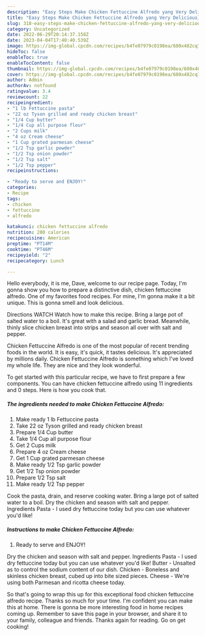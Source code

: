 ```yaml
---
description: "Easy Steps Make Chicken Fettuccine Alfredo yang Very Delicious}"
title: "Easy Steps Make Chicken Fettuccine Alfredo yang Very Delicious}"
slug: 318-easy-steps-make-chicken-fettuccine-alfredo-yang-very-delicious
category: Uncategorized
date: 2022-06-29T20:14:37.158Z
date: 2023-04-04T17:40:40.539Z
image: https://img-global.cpcdn.com/recipes/b4fe07979c0198ea/680x482cq70/chicken-fettuccine-alfredo-recipe-main-photo.jpg
hideToc: false
enableToc: true
enableTocContent: false
thumbnail: https://img-global.cpcdn.com/recipes/b4fe07979c0198ea/680x482cq70/chicken-fettuccine-alfredo-recipe-main-photo.jpg
cover: https://img-global.cpcdn.com/recipes/b4fe07979c0198ea/680x482cq70/chicken-fettuccine-alfredo-recipe-main-photo.jpg
author: Admin
authorAv: notfound
ratingvalue: 3.4
reviewcount: 22
recipeingredient:
- "1 lb Fettuccine pasta"
- "22 oz Tyson grilled and ready chicken breast"
- "1/4 Cup butter"
- "1/4 Cup all purpose flour"
- "2 Cups milk"
- "4 oz Cream cheese"
- "1 Cup grated parmesan cheese"
- "1/2 Tsp garlic powder"
- "1/2 Tsp onion powder"
- "1/2 Tsp salt"
- "1/2 Tsp pepper"
recipeinstructions:

- "Ready to serve and ENJOY!"
categories:
- Recipe
tags:
- chicken
- fettuccine
- alfredo

katakunci: chicken fettuccine alfredo 
nutrition: 280 calories
recipecuisine: American
preptime: "PT14M"
cooktime: "PT46M"
recipeyield: "2"
recipecategory: Lunch

---
```



Hello everybody, it is me, Dave, welcome to our recipe page. Today, I'm gonna show you how to prepare a distinctive dish, chicken fettuccine alfredo. One of my favorites food recipes. For mine, I'm gonna make it a bit unique. This is gonna smell and look delicious.

Directions WATCH Watch how to make this recipe. Bring a large pot of salted water to a boil. It&#39;s great with a salad and garlic bread. Meanwhile, thinly slice chicken breast into strips and season all over with salt and pepper.

Chicken Fettuccine Alfredo is one of the most popular of recent trending foods in the world. It is easy, it's quick, it tastes delicious. It's appreciated by millions daily. Chicken Fettuccine Alfredo is something which I've loved my whole life. They are nice and they look wonderful.


To get started with this particular recipe, we have to first prepare a few components. You can have chicken fettuccine alfredo using 11 ingredients and 0 steps. Here is how you cook that.

<!--inarticleads1-->

##### The ingredients needed to make Chicken Fettuccine Alfredo:

1. Make ready 1 lb Fettuccine pasta
1. Take 22 oz Tyson grilled and ready chicken breast
1. Prepare 1/4 Cup butter
1. Take 1/4 Cup all purpose flour
1. Get 2 Cups milk
1. Prepare 4 oz Cream cheese
1. Get 1 Cup grated parmesan cheese
1. Make ready 1/2 Tsp garlic powder
1. Get 1/2 Tsp onion powder
1. Prepare 1/2 Tsp salt
1. Make ready 1/2 Tsp pepper


Cook the pasta, drain, and reserve cooking water. Bring a large pot of salted water to a boil. Dry the chicken and season with salt and pepper. Ingredients Pasta - I used dry fettuccine today but you can use whatever you&#39;d like! 

<!--inarticleads2-->

##### Instructions to make Chicken Fettuccine Alfredo:


1. Ready to serve and ENJOY!

Dry the chicken and season with salt and pepper. Ingredients Pasta - I used dry fettuccine today but you can use whatever you&#39;d like! Butter - Unsalted as to control the sodium content of our dish. Chicken - Boneless and skinless chicken breast, cubed up into bite sized pieces. Cheese - We&#39;re using both Parmesan and ricotta cheese today. 

So that's going to wrap this up for this exceptional food chicken fettuccine alfredo recipe. Thanks so much for your time. I'm confident you can make this at home. There is gonna be more interesting food in home recipes coming up. Remember to save this page in your browser, and share it to your family, colleague and friends. Thanks again for reading. Go on get cooking!
